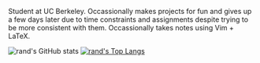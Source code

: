 Student at UC Berkeley. Occassionally makes projects for fun and gives up a few days later due to time constraints and assignments despite trying to be more consistent with them. Occassionally takes notes using Vim + LaTeX.

![rand's GitHub stats](https://github-readme-stats.vercel.app/api?username=evesdropper&theme=github_dark&show_icons=true)
[![rand's Top Langs](https://github-readme-stats.vercel.app/api/top-langs/?username=evesdropper)](https://github.com/anuraghazra/github-readme-stats&theme=github_dark)

<!---
randomrevised/randomrevised is a ✨ special ✨ repository because its `README.md` (this file) appears on your GitHub profile.
You can click the Preview link to take a look at your changes.
--->
